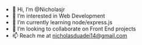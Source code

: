 - 👋 Hi, I’m @Nicholasjr
- 👀 I’m interested in Web Development
- 🌱 I’m currently learning node/express.js
- 💞️ I’m looking to collaborate on Front End projects
- 📫 Reach me at nicholasduadei14@gmail.com

<!---
Nicholasjr/Nicholasjr is a ✨ special ✨ repository because its `README.md` (this file) appears on your GitHub profile.
You can click the Preview link to take a look at your changes.
--->
